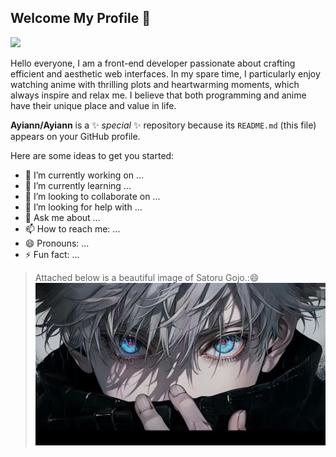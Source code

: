 ## Welcome My Profile 👋 
<p>
  <a href="https://ayiann.github.io/"><img src="https://img.shields.io/badge/Website-博客-blue" /></a>&emsp;
</p>
Hello everyone, I am a front-end developer passionate about crafting efficient and aesthetic web interfaces. In my spare time, I particularly enjoy watching anime with thrilling plots and heartwarming moments, which always inspire and relax me. I believe that both programming and anime have their unique place and value in life.

**Ayiann/Ayiann** is a ✨ _special_ ✨ repository because its `README.md` (this file) appears on your GitHub profile.

Here are some ideas to get you started:

- 🔭 I’m currently working on ...
- 🌱 I’m currently learning ...
- 👯 I’m looking to collaborate on ...
- 🤔 I’m looking for help with ...
- 💬 Ask me about ...
- 📫 How to reach me: ...
- 😄 Pronouns: ...
- ⚡ Fun fact: ...

> Attached below is a beautiful image of Satoru Gojo.:😄
![](./images/1.jpg)
